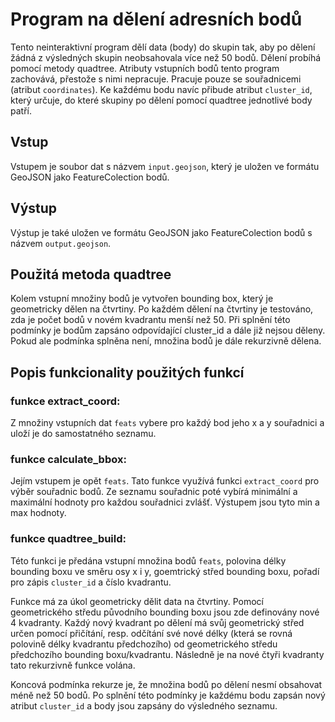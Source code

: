 # Program na dělení adresních bodů

Tento neinteraktivní program dělí data (body) do skupin tak, aby po dělení žádná z výsledných 
skupin neobsahovala více než 50 bodů. Dělení probíhá pomocí metody quadtree. Atributy 
vstupních bodů tento program zachovává, přestože s nimi nepracuje. Pracuje pouze se 
souřadnicemi (atribut `coordinates`). Ke každému bodu navíc přibude atribut `cluster_id`,
který určuje, do které skupiny po dělení pomocí quadtree jednotlivé body patří. 


## Vstup
Vstupem je soubor dat s názvem `input.geojson`, který je uložen ve formátu GeoJSON jako 
FeatureColection bodů. 


## Výstup
Výstup je také uložen ve formátu GeoJSON jako FeatureColection bodů s názvem `output.geojson`.


## Použitá metoda quadtree
Kolem vstupní množiny bodů je vytvořen bounding box, který je geometricky dělen na čtvrtiny. 
Po každém dělení na čtvrtiny je testováno, zda je počet bodů v novém kvadrantu menší než 50.
Při splnění této podmínky je bodům zapsáno odpovídající cluster_id a dále již nejsou děleny.
Pokud ale podmínka splněna není, množina bodů je dále rekurzivně dělena. 


## Popis funkcionality použitých funkcí

### funkce extract_coord:
Z množiny vstupních dat `feats` vybere pro každý bod jeho x a y souřadnici a uloží je do
samostatného seznamu. 


### funkce calculate_bbox:
Jejím vstupem je opět `feats`. Tato funkce využívá funkci `extract_coord` pro výběr souřadnic
bodů. Ze seznamu souřadnic poté vybírá minimální a maximální hodnoty pro každou souřadnici
zvlášť. Výstupem jsou tyto min a max hodnoty. 


### funkce quadtree_build:
Této funkci je předána vstupní množina bodů `feats`, polovina délky bounding boxu ve směru 
osy x i y, goemtrický střed bounding boxu, pořadí pro zápis `cluster_id` a číslo kvadrantu. 

Funkce má za úkol geometricky dělit data na čtvrtiny. Pomocí geometrického středu původního 
bounding boxu jsou zde definovány nové 4 kvadranty. Každý nový kvadrant po dělení má svůj 
geometrický střed určen pomocí přičítání, resp. odčítání své nové délky (která se rovná 
polovině délky kvadrantu předchozího) od geometrického středu předchozího bounding boxu/kvadrantu. 
Následně je na nové čtyři kvadranty tato rekurzivně funkce volána. 

Koncová podmínka rekurze je, že množina bodů po dělení nesmí obsahovat méně než 50 bodů. 
Po splnění této podmínky je každému bodu zapsán nový atribut `cluster_id` a body jsou 
zapsány do výsledného seznamu. 
